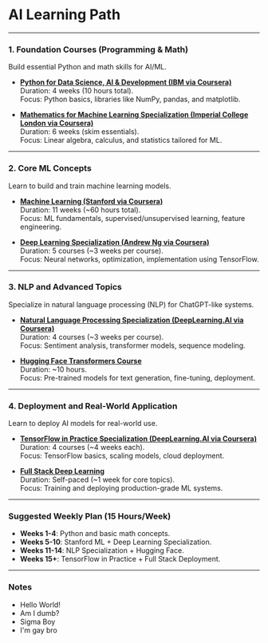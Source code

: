 # AI Learning Path

---

### **1. Foundation Courses (Programming & Math)**

Build essential Python and math skills for AI/ML.

- **[Python for Data Science, AI & Development (IBM via Coursera)](https://www.coursera.org/learn/python-for-applied-data-science-ai)**  
  Duration: 4 weeks (10 hours total).  
  Focus: Python basics, libraries like NumPy, pandas, and matplotlib.

- **[Mathematics for Machine Learning Specialization (Imperial College London via Coursera)](https://www.coursera.org/specializations/mathematics-machine-learning)**  
  Duration: 6 weeks (skim essentials).  
  Focus: Linear algebra, calculus, and statistics tailored for ML.

---

### **2. Core ML Concepts**

Learn to build and train machine learning models.

- **[Machine Learning (Stanford via Coursera)](https://www.coursera.org/learn/machine-learning)**  
  Duration: 11 weeks (~60 hours total).  
  Focus: ML fundamentals, supervised/unsupervised learning, feature engineering.

- **[Deep Learning Specialization (Andrew Ng via Coursera)](https://www.coursera.org/specializations/deep-learning)**  
  Duration: 5 courses (~3 weeks per course).  
  Focus: Neural networks, optimization, implementation using TensorFlow.

---

### **3. NLP and Advanced Topics**

Specialize in natural language processing (NLP) for ChatGPT-like systems.

- **[Natural Language Processing Specialization (DeepLearning.AI via Coursera)](https://www.coursera.org/specializations/natural-language-processing)**  
  Duration: 4 courses (~3 weeks per course).  
  Focus: Sentiment analysis, transformer models, sequence modeling.

- **[Hugging Face Transformers Course](https://huggingface.co/course)**  
  Duration: ~10 hours.  
  Focus: Pre-trained models for text generation, fine-tuning, deployment.

---

### **4. Deployment and Real-World Application**

Learn to deploy AI models for real-world use.

- **[TensorFlow in Practice Specialization (DeepLearning.AI via Coursera)](https://www.coursera.org/specializations/tensorflow-in-practice)**  
  Duration: 4 courses (~4 weeks each).  
  Focus: TensorFlow basics, scaling models, cloud deployment.

- **[Full Stack Deep Learning](https://fullstackdeeplearning.com/)**  
  Duration: Self-paced (~1 week for core topics).  
  Focus: Training and deploying production-grade ML systems.

---

### **Suggested Weekly Plan (15 Hours/Week)**

- **Weeks 1-4**: Python and basic math concepts.
- **Weeks 5-10**: Stanford ML + Deep Learning Specialization.
- **Weeks 11-14**: NLP Specialization + Hugging Face.
- **Weeks 15+**: TensorFlow in Practice + Full Stack Deployment.

---

### **Notes**
- Hello World!
- Am I dumb?
- Sigma Boy
- I'm gay bro
